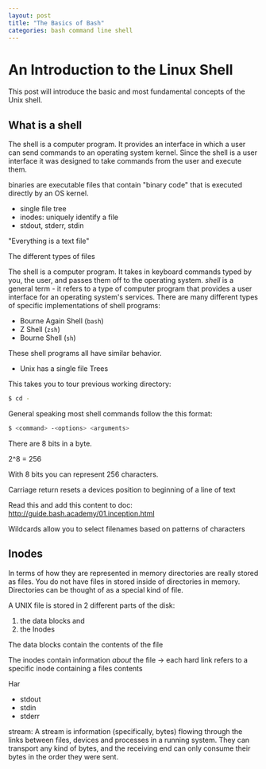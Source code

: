 ```yaml
---
layout: post
title: "The Basics of Bash"
categories: bash command line shell
---
```


# An Introduction to the Linux Shell

This post will introduce the basic and most fundamental concepts of the Unix shell.

## What is a shell

The shell is a computer program. It provides an interface in which a user can send commands to an operating system kernel. Since the shell is a user interface it was designed to take commands from the user and execute them.

binaries are executable files that contain "binary code" that is executed directly by an OS kernel.


- single file tree
- inodes: uniquely identify a file
- stdout, stderr, stdin


"Everything is a text file"

The different types of files



The shell is a computer program. It takes in keyboard commands typed by you, the user,
and passes them off to the operating system. *shell* is a general term - it refers to a type
of computer program that provides a user interface for an operating system's services. There are
many different types of specific implementations of shell programs:

  * Bourne Again Shell (`bash`)
  * Z Shell (`zsh`)
  * Bourne Shell (`sh`)

These shell programs all have similar behavior.

- Unix has a single file Trees

This takes you to tour previous working directory:

```sh
$ cd -
```

General speaking most shell commands follow the this format:

```sh
$ <command> -<options> <arguments>
```

There are 8 bits in a byte.

2^8 = 256

With 8 bits you can represent 256 characters.

Carriage return resets a devices position to beginning of a line of text

Read this and add this content to doc: http://guide.bash.academy/01.inception.html

Wildcards allow you to select filenames based on patterns of characters

## Inodes

In terms of how they are represented in memory directories are really stored as files. You do not have files in stored inside of directories in memory. Directories can be thought of as a special kind of file.

A UNIX file is stored in 2 different parts of the disk:

1. the data blocks and
2. the Inodes

The data blocks contain the contents of the file

The inodes contain information *about* the file -> each hard link refers to a specific inode containing a files contents

Har

- stdout
- stdin
- stderr

stream: A stream is information (specifically, bytes) flowing through the links between files, devices and processes in a running system. They can transport any kind of bytes, and the receiving end can only consume their bytes in the order they were sent.
